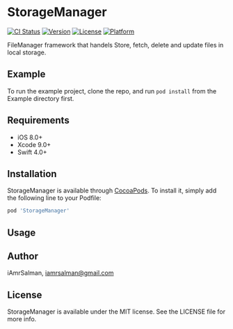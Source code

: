 # StorageManager

[![CI Status](http://img.shields.io/travis/iAmrSalman/StorageManager.svg?style=flat)](https://travis-ci.org/iAmrSalman/StorageManager)
[![Version](https://img.shields.io/cocoapods/v/StorageManager.svg?style=flat)](http://cocoapods.org/pods/StorageManager)
[![License](https://img.shields.io/cocoapods/l/StorageManager.svg?style=flat)](http://cocoapods.org/pods/StorageManager)
[![Platform](https://img.shields.io/cocoapods/p/StorageManager.svg?style=flat)](http://cocoapods.org/pods/StorageManager)

FileManager framework that handels Store, fetch, delete and update files in local storage.

## Example

To run the example project, clone the repo, and run `pod install` from the Example directory first.

## Requirements

- iOS 8.0+
- Xcode 9.0+
- Swift 4.0+

## Installation

StorageManager is available through [CocoaPods](http://cocoapods.org). To install
it, simply add the following line to your Podfile:

```ruby
pod 'StorageManager'
```

## Usage



## Author

iAmrSalman, iamrsalman@gmail.com

## License

StorageManager is available under the MIT license. See the LICENSE file for more info.
